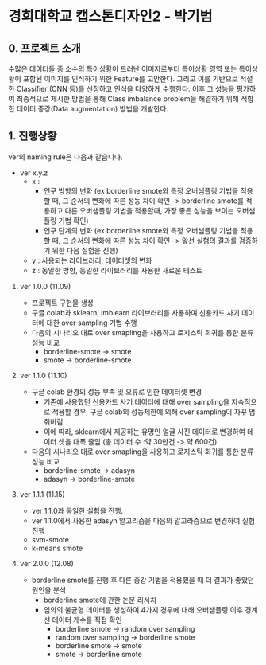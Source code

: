 # 경희대학교 캡스톤디자인2 - 박기범

## 0. 프로젝트 소개
수많은 데이터들 중 소수의 특이상황이 드러난 이미지로부터 특이상황 영역 또는 특이상황이 포함된 이미지를 인식하기 위한 Feature를 고안한다. 그리고 이를 기반으로 적절한 Classifier (CNN 등)를 선정하고 인식을 다양하게 수행한다. 이후 그 성능을 평가하여 최종적으로 제시한 방법을 통해 Class imbalance problem을 해결하기 위해 적합한 데이터 증강(Data augmentation) 방법을 개발한다.

## 1. 진행상황
ver의 naming rule은 다음과 같습니다.
- ver x.y.z
    - x : 
        - 연구 방향의 변화 (ex borderline smote와 특정 오버샘플링 기법을 적용할 때, 그 순서의 변화에 따른 성능 차이 확인 -> borderline smote를 적용하고 다른 오버샘플링 기법을 적용할때, 가장 좋은 성능을 보이는 오버샘플링 기법 확인)
        - 연구 단계의 변화 (ex borderline smote와 특정 오버샘플링 기법을 적용할 때, 그 순서의 변화에 따른 성능 차이 확인 ->
        앞선 실험의 결과를 검증하기 위한 다음 실험을 진행)
    - y : 사용되는 라이브러리, 데이터셋의 변화
    - z : 동일한 방향, 동일한 라이브러리를 사용한 새로운 테스트


1.  ver 1.0.0 (11.09)
    - 프로젝트 구현물 생성 
    - 구글 colab과 sklearn, imblearn 라이브러리를 사용하여 신용카드 사기 데이터에 대한 over sampling 기법 수행
    - 다음의 시나리오 대로 over smapling을 사용하고 로지스틱 회귀를 통한 분류성능 비교
        - borderline-smote -> smote
        - smote -> borderline-smote

2. ver 1.1.0 (11.10)
    - 구글 colab 환경의 성능 부족 및 오류로 인한 데이터셋 변경
        - 기존에 사용했던 신용카드 사기 데이터에 대해 over sampling을 지속적으로 적용할 경우, 구글 colab의 성능제한에 의해 over sampling이 자꾸 멈춰버림.
        - 이에 따라, sklearn에서 제공하는 유명인 얼굴 사진 데이터로 변경하여 데이터 셋을 대폭 줄임 (총 데이터 수 :약 30만건 -> 약 600건)
    - 다음의 시나리오 대로 over smapling을 사용하고 로지스틱 회귀를 통한 분류성능 비교
        - borderline-smote -> adasyn
        - adasyn -> borderline-smote

3. ver 1.1.1 (11.15)
    - ver 1.1.0과 동일한 실험을 진행.
    - ver 1.1.0에서 사용한 adasyn 알고리즘을 다음의 알고라즘으로 변경하여 실험 진행
     - svm-smote
     - k-means smote

4. ver 2.0.0 (12.08)
    - borderline smote를 진행 후 다른 증강 기법을 적용했을 때 더 결과가 좋았던 원인을 분석
        - borderline smote에 관한 논문 리서치
        - 임의의 불균형 데이터를 생성하여 4가지 경우에 대해 오버샘플링 이후 경계선 데이터 개수를 직접 확인
            - borderline smote -> random over sampling
            - random over sampling -> borderline smote
            - borderline smote -> smote
            - smote -> borderline smote